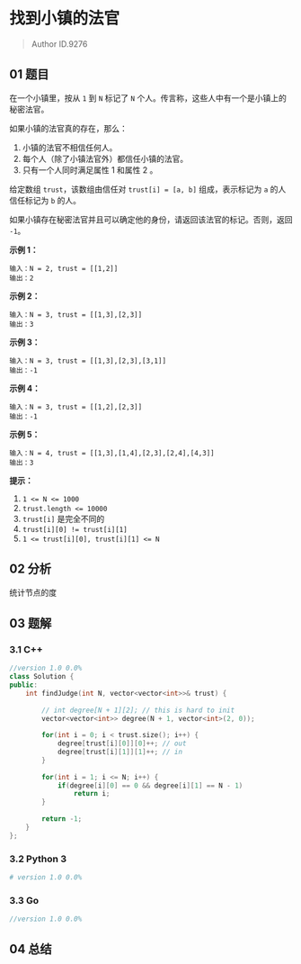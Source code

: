 # 找到小镇的法官
> Author ID.9276

## 01 题目

在一个小镇里，按从 `1` 到 `N` 标记了 `N` 个人。传言称，这些人中有一个是小镇上的秘密法官。

如果小镇的法官真的存在，那么：

1. 小镇的法官不相信任何人。
2. 每个人（除了小镇法官外）都信任小镇的法官。
3. 只有一个人同时满足属性 1 和属性 2 。

给定数组 `trust`，该数组由信任对 `trust[i] = [a, b]` 组成，表示标记为 `a` 的人信任标记为 `b` 的人。

如果小镇存在秘密法官并且可以确定他的身份，请返回该法官的标记。否则，返回 `-1`。

 

**示例 1：**

```
输入：N = 2, trust = [[1,2]]
输出：2
```

**示例 2：**

```
输入：N = 3, trust = [[1,3],[2,3]]
输出：3
```

**示例 3：**

```
输入：N = 3, trust = [[1,3],[2,3],[3,1]]
输出：-1
```

**示例 4：**

```
输入：N = 3, trust = [[1,2],[2,3]]
输出：-1
```

**示例 5：**

```
输入：N = 4, trust = [[1,3],[1,4],[2,3],[2,4],[4,3]]
输出：3
```

 

**提示：**

1. `1 <= N <= 1000`
2. `trust.length <= 10000`
3. `trust[i]` 是完全不同的
4. `trust[i][0] != trust[i][1]`
5. `1 <= trust[i][0], trust[i][1] <= N`

## 02 分析

统计节点的度

## 03 题解

### 3.1 C++

```c++
//version 1.0 0.0%
class Solution {
public:
    int findJudge(int N, vector<vector<int>>& trust) {
        
        // int degree[N + 1][2]; // this is hard to init
        vector<vector<int>> degree(N + 1, vector<int>(2, 0));
        
        for(int i = 0; i < trust.size(); i++) {
            degree[trust[i][0]][0]++; // out 
            degree[trust[i][1]][1]++; // in
        }
        
        for(int i = 1; i <= N; i++) {
            if(degree[i][0] == 0 && degree[i][1] == N - 1)
                return i;
        }
        
        return -1;
    }
};
```

### 3.2 Python 3

```python
# version 1.0 0.0%

```

### 3.3 Go

```Go
//version 1.0 0.0%

```



## 04 总结

